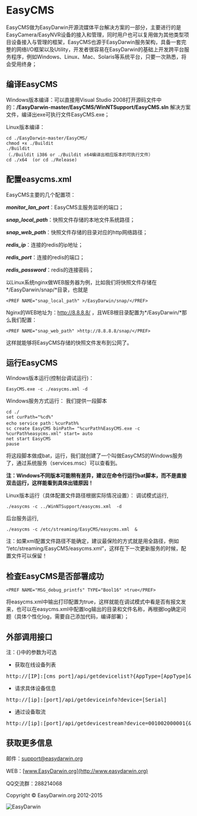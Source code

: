 # EasyCMS #

EasyCMS做为EasyDarwin开源流媒体平台解决方案的一部分，主要进行的是EasyCamera/EasyNVR设备的接入和管理，同时用户也可以复用做为其他类型项目设备接入与管理的框架，EasyCMS也源于EasyDarwin服务架构，具备一套完整的网络I/O框架以及Utility，开发者很容易在EasyDarwin的基础上开发跨平台服务程序，例如Windows、Linux、Mac、Solaris等系统平台，只要一次熟悉，将会受用终身；

## 编译EasyCMS ##
Windows版本编译：可以直接用Visual Studio 2008打开源码文件中的：**/EasyDarwin-master/EasyCMS/WinNTSupport/EasyCMS.sln** 解决方案文件，编译出exe可执行文件EasyCMS.exe；

Linux版本编译：

	cd ./EasyDarwin-master/EasyCMS/
	chmod +x ./Buildit
	./Buildit
	（./Buildit i386 or ./Buildit x64编译出相应版本的可执行文件）
	cd ./x64  (or cd ./Release)

## 配置easycms.xml ##
EasyCMS主要的几个配置项：

***monitor\_lan\_port***：EasyCMS主服务监听的端口；

***snap\_local\_path***：快照文件存储的本地文件系统路径；

***snap\_web\_path***：快照文件存储的目录对应的http网络路径；

***redis\_ip***：连接的redis的ip地址；

***redis\_port***：连接的redis的端口；

***redis\_password***：redis的连接密码；

以Linux系统nginx做WEB服务器为例，比如我们将快照文件存储在*/EasyDarwin/snap/*目录，也就是

    <PREF NAME="snap_local_path" >/EasyDarwin/snap/</PREF>
Nginx的WEB地址为：http://8.8.8.8/ ，且WEB根目录配置为*/EasyDarwin/*那么我们配置：

    <PREF NAME="snap_web_path" >http://8.8.8.8/snap/</PREF>
这样就能够将EasyCMS存储的快照文件发布到公网了。

## 运行EasyCMS ##
Windows版本运行(控制台调试运行)：

	EasyCMS.exe -c ./easycms.xml -d

Windows服务方式运行：
我们提供一段脚本

	cd ./
	set curPath="%cd%"
	echo service path：%curPath%
	sc create EasyCMS binPath= "%curPath%EasyCMS.exe -c %curPath%easycms.xml" start= auto
	net start EasyCMS
	pause

将这段脚本做成bat，运行，我们就创建了一个叫做EasyCMS的Windows服务了，通过系统服务（services.msc）可以查看到。

**注：Windows不同版本可能稍有差异，建议在命令行运行bat脚本，而不是直接双击运行，这样能看到具体出错原因！**

Linux版本运行（具体配置文件路径根据实际情况设置）：
调试模式运行,

    ./easycms -c ../WinNTSupport/easycms.xml  -d
后台服务运行,

    ./easycms -c /etc/streaming/EasyCMS/easycms.xml  &
注：如果xml配置文件路径不能确定，建议最保险的方式就是用全路径，例如 “/etc/streaming/EasyCMS/easycms.xml”，这样在下一次更新服务的时候，配置文件可以保留！

## 检查EasyCMS是否部署成功 ##

	<PREF NAME="MSG_debug_printfs" TYPE="Bool16" >true</PREF>

将easycms.xml中输出打印配置为true，这样就能在调试模式中看是否有报文发来，也可以在easycms.xml中配置log输出的目录和文件名称，再根据log确定问题（具体个性化log，需要自己添加代码，编译部署）；


## 外部调用接口 ##

注：{}中的参数为可选

- 获取在线设备列表
<pre>
http://[IP]:[cms_port]/api/getdevicelist?{AppType=[AppType]&TerminalType=[TerminalType]}
</pre>
- 请求具体设备信息 
<pre>
http://[ip]:[port]/api/getdeviceinfo?device=[Serial]
</pre>

- 通过设备取流
<pre>
http://[ip]:[port]/api/getdevicestream?device=001002000001{&channel=0}&protocol=RTSP{&reserve=1}
</pre>

## 获取更多信息 ##

邮件：[support@easydarwin.org](mailto:support@easydarwin.org) 

WEB：[www.EasyDarwin.org](http://www.easydarwin.org)

QQ交流群：288214068

Copyright &copy; EasyDarwin.org 2012-2015

![EasyDarwin](http://www.easydarwin.org/skin/easydarwin/images/wx_qrcode.jpg)